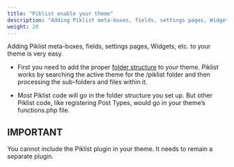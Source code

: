 ```yaml
---
title: "Piklist enable your theme"
description: "Adding Piklist meta-boxes, fields, settings pages, Widgets, etc. to your theme is very easy."
weight: 20
---
```


Adding Piklist meta-boxes, fields, settings pages, Widgets, etc. to your theme is very easy.

* First you need to add the proper [folder structure](/folder-structure) to your theme. Piklist works by searching the active theme for the /piklist folder and then processing the sub-folders and files within it.

* Most Piklist code will go in the folder structure you set up. But other Piklist code, like registering Post Types, would go in your theme’s functions.php file.

## IMPORTANT
You cannot include the Piklist plugin in your theme. It needs to remain a separate plugin.
